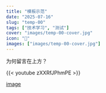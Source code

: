 ```yaml
---
title: "模板示范"
date: "2025-07-16"
slug: "temp-00"
tags: ["技术学习", "测试"]
cover: "images/temp-00-cover.jpg"
icon: "📁"
images: ["images/temp-00-cover.jpg"]
---
```

为何留言在上方？



{{< youtube zXXRfJPhmPE >}}


[image](https://prod-files-secure.s3.us-west-2.amazonaws.com/112d0858-5090-4d34-a606-b75eb8d65fd2/b110fffe-d8dc-4f51-990e-749f6cc413f6/M2U00785.mpg?X-Amz-Algorithm=AWS4-HMAC-SHA256&X-Amz-Content-Sha256=UNSIGNED-PAYLOAD&X-Amz-Credential=ASIAZI2LB466WFHBAI2I%2F20250724%2Fus-west-2%2Fs3%2Faws4_request&X-Amz-Date=20250724T151838Z&X-Amz-Expires=3600&X-Amz-Security-Token=IQoJb3JpZ2luX2VjEAcaCXVzLXdlc3QtMiJGMEQCIDzL42K8WYfEzxcylwTbSXxTJREmG8lbPl3NgYJz76FBAiAOlmfYUzYPD6y7Y9vcxRkynAPBJ3Eoagfen1JLy5wxWCr%2FAwgwEAAaDDYzNzQyMzE4MzgwNSIMIPIGUoa9Ply7MSC0KtwDp4BcFpE041JlLXQ%2F1IMDa6pVEo8DcFF%2B4jss4ImwGkwJ9mPFXwRxX38Hxj38rP7qUHegNi1jETwEG%2FSmIuBz8jIaAx50C5tff0uN5NPQRVEtyW9EKpNZFEoX%2FJc2EhnXapU9ClHQwpAYubf%2BPvhkZe%2BNb3DErw0qoyRJFbI7lwsDLwHH1saG7tNxSwiz81wWZZS1SlcldEAcUySrgfcZzzRVotS9%2FbYySQK0QZovI%2BWnZzFBMW8eYPODdduf%2Bsd38jPAO3zGSlUWJVn9Z29QTjb9hZWApbw4YnZj%2F4cMGI4x2L2trnIIXap3UdVzIJJaS8geuY4kEkHN5puwfS9Ff4rUQJH5QryEczbMWHf8h8Rosg%2Fxyf3tp%2F3nMdSvrzGoiyYE3unYvhyo4VXfsQPCN5s6byC35%2Fb4dXG%2FCZIa0PcRhqAEH5M0YewRDT1Zn2pmMui6dieg1RW5UvE%2Fk%2BHrXn3LYVUVk668ivkUb6GVVvhtbpyZ93v2AbmNSRFcNiGAy04ZxT1cW%2Bs3T6u0mxkRDWdQ6aDUqTbGBrwKY%2BtL3sHkhvXCbQsyjX50DycVKOeQEgla1jBYY0JCkvJXHNxjhKznViJc8O7V%2BMhBYiSl7vcOysfK6VmopJ5blO4wm5WJxAY6pgGPGrEiyQHv4ev49Zy%2FHyNVkAcaV%2BOoo7Awx3ajR0gmNWvbr5x%2BMoRb%2B%2FFSWgWycNiXxjSdPfAoZXYQAULqsyTK%2FtslbUhdWT4g5jAKuGrPjebD52TIeEbUaMY7hCGL%2BjIo6ZQiqU9RF7Kk5ai5Oj9cUuyUFgtNeHlYZrXi44oUiafyal6XnAi3O1AfrQmm3Lh2BOUikk5yUmh9Qb6a9w8NbOLFU2nX&X-Amz-Signature=764d5d48f171fd88266d2a269203f19c661a0f1ee7402aee39af96e5ed5ed536&X-Amz-SignedHeaders=host&x-amz-checksum-mode=ENABLED&x-id=GetObject)

